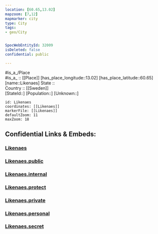 ```yaml
---
location: [60.65,13.02] 
mapzoom: [7,12] 
mapmarker: city 
type: City
tags:
- geo/City


SpocWebEntityId: 32009
isDeleted: false
confidential: public

---
```

#is_a_/Place  
#is_a_ :: [[Place]] 
[has_place_longitude::13.02] 
[has_place_latitude::60.65] 
[name::Likenaes] 
State ::  
Country :: [[Sweden]]  
[StateId::] 
[Population::] 
[Unknown::] 


```leaflet
id: Likenaes
coordinates: [[Likenaes]] 
markerFile: [[Likenaes]] 
defaultZoom: 11 
maxZoom: 18
```


## Confidential Links & Embeds: 

### [Likenaes](/_Standards/Earth/Continent/Europe/Europe~North/Sweden/Provinces~Sweden/Värmland/City/Likenaes.md) 

### [Likenaes.public](/_public/Earth/Continent/Europe/Europe~North/Sweden/Provinces~Sweden/Värmland/City/Likenaes.public.md) 

### [Likenaes.internal](/_internal/Earth/Continent/Europe/Europe~North/Sweden/Provinces~Sweden/Värmland/City/Likenaes.internal.md) 

### [Likenaes.protect](/_protect/Earth/Continent/Europe/Europe~North/Sweden/Provinces~Sweden/Värmland/City/Likenaes.protect.md) 

### [Likenaes.private](/_private/Earth/Continent/Europe/Europe~North/Sweden/Provinces~Sweden/Värmland/City/Likenaes.private.md) 

### [Likenaes.personal](/_personal/Earth/Continent/Europe/Europe~North/Sweden/Provinces~Sweden/Värmland/City/Likenaes.personal.md) 

### [Likenaes.secret](/_secret/Earth/Continent/Europe/Europe~North/Sweden/Provinces~Sweden/Värmland/City/Likenaes.secret.md)

